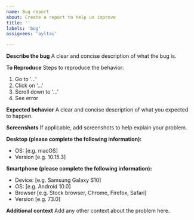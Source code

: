 ```yaml
---
name: Bug report
about: Create a report to help us improve
title: ''
labels: 'bug'
assignees: 'ayltai'

---
```


**Describe the bug**
A clear and concise description of what the bug is.

**To Reproduce**
Steps to reproduce the behavior:
1. Go to '...'
2. Click on '...'
3. Scroll down to '...'
4. See error

**Expected behavior**
A clear and concise description of what you expected to happen.

**Screenshots**
If applicable, add screenshots to help explain your problem.

**Desktop (please complete the following information):**
 - OS: [e.g. macOS]
 - Version [e.g. 10.15.3]

**Smartphone (please complete the following information):**
 - Device: [e.g. Samsung Galaxy S10]
 - OS: [e.g. Android 10.0]
 - Browser [e.g. Stock browser, Chrome, Firefox, Safari]
 - Version [e.g. 73.0]

**Additional context**
Add any other context about the problem here.
